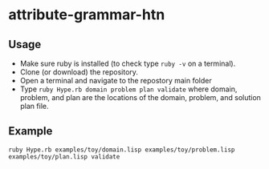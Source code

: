 # attribute-grammar-htn

## Usage
- Make sure ruby is installed (to check type `ruby -v` on a terminal).
- Clone (or download) the repository.
- Open a terminal and navigate to the repostory main folder
- Type `ruby Hype.rb domain problem plan validate` where domain, problem, and plan are the locations of the domain, problem, and solution plan file.

## Example
`ruby Hype.rb examples/toy/domain.lisp examples/toy/problem.lisp examples/toy/plan.lisp validate`
